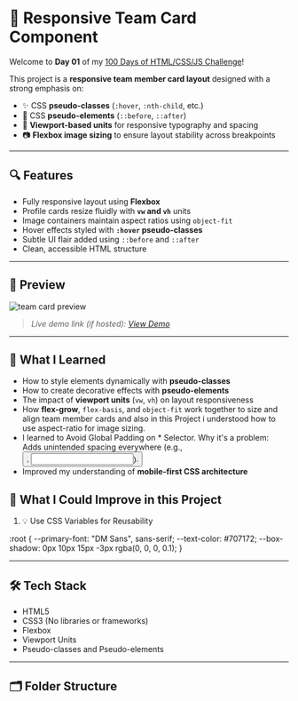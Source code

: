 # 👥 Responsive Team Card Component

Welcome to **Day 01** of my [100 Days of HTML/CSS/JS Challenge](https://github.com/BuildwithMohamed/100-Days-Web-Challenge)!

This project is a **responsive team member card layout** designed with a strong emphasis on:

- ✨ CSS **pseudo-classes** (`:hover`, `:nth-child`, etc.)
- 🎨 CSS **pseudo-elements** (`::before`, `::after`)
- 📱 **Viewport-based units** for responsive typography and spacing
- 📷 **Flexbox image sizing** to ensure layout stability across breakpoints

---

## 🔍 Features

- Fully responsive layout using **Flexbox**
- Profile cards resize fluidly with **`vw` and `vh`** units
- Image containers maintain aspect ratios using `object-fit`
- Hover effects styled with **`:hover` pseudo-classes**
- Subtle UI flair added using `::before` and `::after`
- Clean, accessible HTML structure

---

## 📸 Preview

![team card preview](./preview.png)

> *Live demo link (if hosted): [View Demo](https://buildwithmohamed.github.io/100-Days-Web-Challenge/Day-01-Responsive-Team-Card)*

---

## 🧠 What I Learned

- How to style elements dynamically with **pseudo-classes**
- How to create decorative effects with **pseudo-elements**
- The impact of **viewport units** (`vw`, `vh`) on layout responsiveness
- How **flex-grow**, `flex-basis`, and `object-fit` work together to size and align team member cards and also in this Project i understood how to use aspect-ratio for image sizing.
- I learned to Avoid Global Padding on * Selector. 
    Why it's a problem: Adds unintended spacing everywhere (e.g., <button>, <input>).
- Improved my understanding of **mobile-first CSS architecture**

## 🧠 What I Could  Improve in this Project
1. 💡 Use CSS Variables for Reusability

:root {
  --primary-font: "DM Sans", sans-serif;
  --text-color: #707172;
  --box-shadow: 0px 10px 15px -3px rgba(0, 0, 0, 0.1);
}


---

## 🛠️ Tech Stack

- HTML5
- CSS3 (No libraries or frameworks)
- Flexbox
- Viewport Units
- Pseudo-classes and Pseudo-elements

---

## 🗂️ Folder Structure

